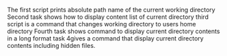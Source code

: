 The first script prints absolute path name of the current working directory
Second task shows how to display content list of current directory
third script is a command that changes working directory to users home directory
Fourth task shows command to display current directory contents in a long format
task 4gives a command that display current directory contents including hidden files.
